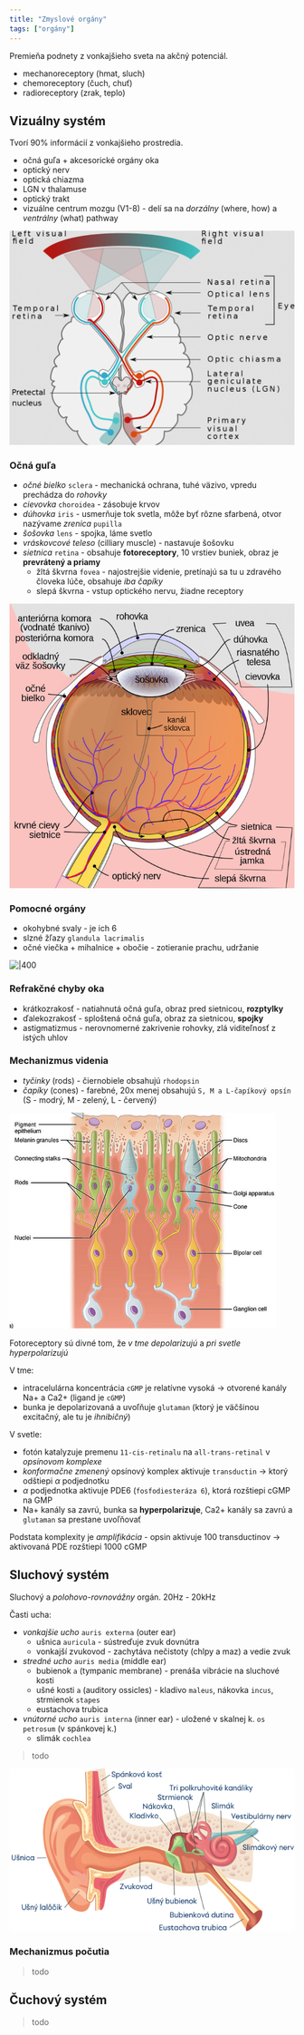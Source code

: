 ```yaml
---
title: "Zmyslové orgány"
tags: ["orgány"]
---
```


Premieňa podnety z vonkajšieho sveta na akčný potenciál.
- mechanoreceptory (hmat, sluch)
- chemoreceptory (čuch, chuť)
- radioreceptory (zrak, teplo)

## Vizuálny systém

Tvorí 90% informácií z vonkajšieho prostredia.

- očná guľa + akcesorické orgány oka
- optický nerv
- optická chiazma
- LGN v thalamuse
- optický trakt
- vizuálne centrum mozgu (V1-8) - delí sa na *dorzálny* (where, how) a *ventrálny* (what) pathway

![|500](attachments/vizuálny-systém.png)

### Očná guľa

- *očné bielko* `sclera` - mechanická ochrana, tuhé väzivo, vpredu prechádza do *rohovky*
- *cievovka* `choroidea` - zásobuje krvov
- *dúhovka* `iris` - usmerňuje tok svetla, môže byť rôzne sfarbená, otvor nazývame *zrenica* `pupilla`
- *šošovka* `lens` - spojka, láme svetlo
- *vráskovcové teleso* (cilliary muscle) - nastavuje šošovku
- *sietnica* `retina` - obsahuje **fotoreceptory**, 10 vrstiev buniek, obraz je **prevrátený a priamy**
	- žltá škvrna `fovea` - najostrejšie videnie, pretínajú sa tu u zdravého človeka lúče, obsahuje *iba čapíky*
	- slepá škvrna - vstup optického nervu, žiadne receptory

![|500](attachments/oko.png)

### Pomocné orgány

- okohybné svaly  - je ich 6
- slzné žľazy `glandula lacrimalis`
- očné viečka + mihalnice + obočie - zotieranie prachu, udržanie

![|400](attachments/okohybné-svaly.png)

### Refrakčné chyby oka
- krátkozrakosť - natiahnutá očná guľa, obraz pred sietnicou, **rozptylky**
- ďalekozrakosť - sploštená očná guľa, obraz za sietnicou, **spojky**
- astigmatizmus - nerovnomerné zakrivenie rohovky, zlá viditeľnosť z istých uhlov

### Mechanizmus videnia
- *tyčinky* (rods) - čiernobiele
	obsahujú `rhodopsin`
- *čapíky* (cones) - farebné, 20x menej
	obsahujú `S, M a L-čapíkový opsín` (S - modrý, M - zelený, L - červený)

![Retina](attachments/Pasted%20image%2020230613185057.png)

Fotoreceptory sú divné tom, že *v tme depolarizujú* a *pri svetle hyperpolarizujú*

V tme:
- intracelulárna koncentrácia `cGMP` je relatívne vysoká -> otvorené kanály Na+ a Ca2+ (ligand je `cGMP`)
- bunka je depolarizovaná a uvoľňuje `glutaman` (ktorý je väčšinou excitačný, ale tu je *ihnibičný*)

V svetle:
- fotón katalyzuje premenu `11-cis-retinalu` na `all-trans-retinal` v *opsínovom komplexe*
- *konformačne zmenený* opsínový komplex aktivuje `transductin` -> ktorý odštiepi $\alpha$ podjednotku
- $\alpha$ podjednotka aktivuje PDE6 (`fosfodiesteráza 6`), ktorá rozštiepi cGMP na GMP
- Na+ kanály sa zavrú, bunka sa **hyperpolarizuje**, Ca2+ kanály sa zavrú a `glutaman` sa prestane uvoľňovať

Podstata komplexity je *amplifikácia* - opsin aktivuje 100 transductinov -> aktivovaná PDE rozštiepi 1000 cGMP

## Sluchový systém

Sluchový a *polohovo-rovnovážny* orgán. 20Hz - 20kHz

Časti ucha:
- *vonkajšie ucho* `auris externa` (outer ear)
	- ušnica `auricula` - sústreďuje zvuk dovnútra
	- vonkajší zvukovod - zachytáva nečistoty (chlpy a maz) a vedie zvuk
- *stredné ucho* `auris media` (middle ear)
	- bubienok `a` (tympanic membrane) - prenáša vibrácie na sluchové kosti
	- ušné kosti `a` (auditory ossicles) - kladivo `maleus`, nákovka `incus`, strmienok `stapes`
	- eustachova trubica
- *vnútorné ucho* `auris interna` (inner ear) - uložené v skalnej k. `os petrosum` (v spánkovej k.)
	- slimák `cochlea`

> todo

![|500](attachments/ucho.png)

### Mechanizmus počutia

> todo

## Čuchový systém

> todo